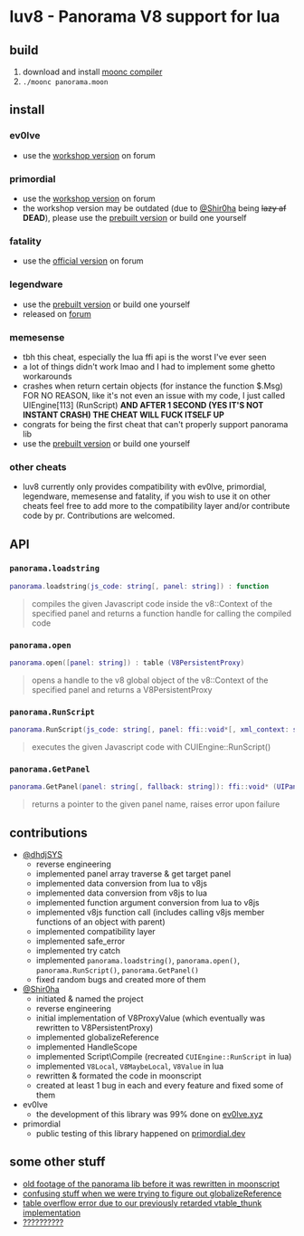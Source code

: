# luv8 - Panorama V8 support for lua  

## build  
1. download and install [moonc compiler](https://moonscript.org/)  
2. `./moonc panorama.moon`

## install  

### ev0lve  
- use the [workshop version](https://ev0lve.xyz/scripts/panorama-library.50/) on forum
### primordial  
- use the [workshop version](https://primordial.dev/resources/panorama-library.248/) on forum
- the workshop version may be outdated (due to [@Shir0ha](https://github.com/Shir0ha) being ~~lazy af~~ **DEAD**), please use the [prebuilt version](https://github.com/Shir0ha/luv8/blob/main/build/panorama.lua) or build one yourself
### fatality  
- use the [official version](https://fatality.win/threads/panorama-library.11951/) on forum
### legendware  
- use the [prebuilt version](https://github.com/Shir0ha/luv8/blob/main/build/panorama.lua) or build one yourself
- released on [forum](https://legendware.pw/threads/panorama-library.8821/)  
### memesense
- tbh this cheat, especially the lua ffi api is the worst I've ever seen
- a lot of things didn't work lmao and I had to implement some ghetto workarounds
- crashes when return certain objects (for instance the function $.Msg) FOR NO REASON, like it's not even an issue with my code, I just called UIEngine[113] (RunScript) **AND AFTER 1 SECOND (YES IT'S NOT INSTANT CRASH) THE CHEAT WILL FUCK ITSELF UP**
- congrats for being the first cheat that can't properly support panorama lib
- use the [prebuilt version](https://github.com/Shir0ha/luv8/blob/main/build/panorama.lua) or build one yourself
### other cheats  
- luv8 currently only provides compatibility with ev0lve, primordial, legendware, memesense and fatality, if you wish to use it on other cheats feel free to add more to the compatibility layer and/or contribute code by pr. Contributions are welcomed.

## API
### `panorama.loadstring`  
```lua
panorama.loadstring(js_code: string[, panel: string]) : function
```  
> compiles the given Javascript code inside the v8::Context of the specified panel and
returns a function handle for calling the compiled code  
### `panorama.open`  
```lua
panorama.open([panel: string]) : table (V8PersistentProxy)
```  
> opens a handle to the v8 global object of the v8::Context of the specified panel and
returns a V8PersistentProxy  
### `panorama.RunScript`  
```lua
panorama.RunScript(js_code: string[, panel: ffi::void*[, xml_context: string]]) : ffi::int
```  
> executes the given Javascript code with CUIEngine::RunScript()  
### `panorama.GetPanel`  
```lua
panorama.GetPanel(panel: string[, fallback: string]): ffi::void* (UIPanel)
```  
> returns a pointer to the given panel name, raises error upon failure

## contributions
- [@dhdjSYS](https://github.com/dhdjSYS)
  - reverse engineering
  - implemented panel array traverse & get target panel
  - implemented data conversion from lua to v8js
  - implemented data conversion from v8js to lua
  - implemented function argument conversion from lua to v8js
  - implemented v8js function call (includes  calling v8js member functions of an object with parent)
  - implemented compatibility layer
  - implemented safe_error
  - implemented try catch
  - implemented `panorama.loadstring()`, `panorama.open()`, `panorama.RunScript()`, `panorama.GetPanel()`
  - fixed random bugs and created more of them
- [@Shir0ha](https://github.com/Shir0ha)
  - initiated & named the project
  - reverse engineering
  - initial implementation of V8ProxyValue (which eventually was rewritten to V8PersistentProxy)
  - implemented globalizeReference
  - implemented HandleScope
  - implemented Script\Compile (recreated `CUIEngine::RunScript` in lua)
  - implemented `V8Local`, `V8MaybeLocal`, `V8Value` in lua
  - rewritten & formated the code in moonscript
  - created at least 1 bug in each and every feature and fixed some of them
- ev0lve
  - the development of this library was 99% done on [ev0lve.xyz](https://ev0lve.xyz/)
- primordial
  - public testing of this library happened on [primordial.dev](https://primordial.dev/)

## some other stuff
- [old footage of the panorama lib before it was rewritten in moonscript](https://www.youtube.com/watch?v=2i9itIjnDlo)  
- [confusing stuff when we were trying to figure out globalizeReference](https://i.imgur.com/cX9hedq.png)
- [table overflow error due to our previously retarded vtable_thunk implementation](https://i.imgur.com/cX9hedq.png)
- [??????????](https://i.imgur.com/hJpVJtt.png)